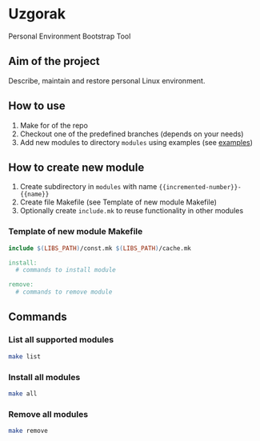 # Uzgorak

Personal Environment Bootstrap Tool

## Aim of the project

Describe, maintain and restore personal Linux environment.

## How to use

1. Make for of the repo
2. Checkout one of the predefined branches (depends on your needs)
3. Add new modules to directory `modules` using examples (see [examples](https://github.com/Klojer/uzgorak/tree/example/modules))

## How to create new module

1. Create subdirectory in `modules` with name `{{incremented-number}}-{{name}}`
2. Create file Makefile (see Template of new module Makefile)
3. Optionally create `include.mk` to reuse functionality in other modules

### Template of new module Makefile

```makefile
include $(LIBS_PATH)/const.mk $(LIBS_PATH)/cache.mk

install:
  # commands to install module

remove:
  # commands to remove module
```

## Commands

### List all supported modules

```sh
make list
```

### Install all modules

```sh
make all
```

### Remove all modules

```sh
make remove
```
